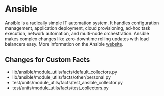 # Ansible

Ansible is a radically simple IT automation system. It handles
configuration management, application deployment, cloud provisioning,
ad-hoc task execution, network automation, and multi-node orchestration. Ansible makes complex
changes like zero-downtime rolling updates with load balancers easy. More information on the Ansible [website](https://ansible.com/).

## Changes for Custom Facts
- lib/ansible/module_utils/facts/default_collectors.py
- lib/ansible/module_utils/facts/other/personal.py
- test/units/module_utils/facts/test_ansible_collector.py
- test/units/module_utils/facts/test_collectors.py